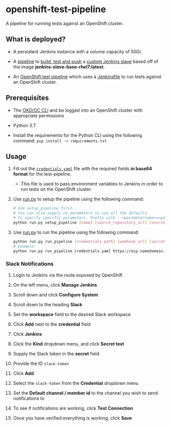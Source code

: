 # openshift-test-pipeline

A pipeline for running tests against an OpenShift cluster.

## What is deployed?

* A persistent Jenkins instance with a volume capacity of 50Gi.

* A [pipeline](jenkins-pipelines/openshift-test-slave.yaml) to [build, test and push](jenkins-pipelines/Jenkinsfile) a [custom Jenkins slave](docker/dockerfile) based off of the image **jenkins-slave-base-rhel7:latest**.

* An [OpenShift test pipeline](jenkins-pipelines/test-pipeline.yaml) which uses a [Jenkinsfile](Jenkinsfile) to run tests against an OpenShift cluster.

## Prerequisites

* The [OKD/OC CLI](https://www.okd.io/download.html) and be logged into an OpenShift cluster with appropriate permissions

* Python 3.7

* Install the requirements for the Python CLI using the following command: `pip install -r requirements.txt`

## Usage

1. Fill out the [`credentials.yaml`](credentials.yaml) file with the required fields **in base64 format** for the test-pipeline.

    * This file is used to pass environment variables to Jenkins in order to run tests on the OpenShift cluster.

2. Use [run.py](run.py) to setup the pipeline using the following command:

    ```bash
    # Use setup_pipeline first.
    # You can also supply no parameters to use all the defaults.
    # To specify specific parameters. Prefix with --<parametername>=<parametervalue>
    python run.py setup_pipeline [name] [source_repository_url] [source_repository_ref] [context_dir] [pipeline_context_dir] [project]
    ```

3. Use [run.py](run.py) to run the pipeline using the following command:

    ```bash
    python run.py run_pipeline [credentials_path] [webhook_url] [secret]
    # Example:
    python run.py run_pipeline credentials.yaml https://ocp.somedomain.com:8443/apis/build.openshift.io/v1/namespaces/test-pipeline/buildconfigs/openshift-test-pipeline/webhooks/<secret>/generic b1c65552-c8e2-4620-b2fd-8ba84f3e8dd2
    ```

### Slack Notifications

1. Login to Jenkins via the route exposed by OpenShift

2. On the left menu, click **Manage Jenkins**

3. Scroll down and click **Configure System**

4. Scroll down to the heading **Slack**

5. Set the **workspace** field to the desired Slack workspace

6. Click **Add** next to the **credential** field

7. Click **Jenkins**

8. Click the **Kind** dropdown menu, and click **Secret text**

9. Supply the Slack token in the **secret** field

10. Provide the ID `slack-token`

11. Click **Add**

12. Select the `slack-token` from the **Credential** dropdown menu

13. Set the **Default channel / member id** to the channel you wish to send notifications to

14. To see if notifications are working, click **Test Connection**

15. Once you have verified everything is working, click **Save**
